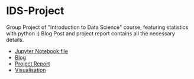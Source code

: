 # IDS-Project

Group Project of "Introduction to Data Science" course, featuring statistics with python :)
Blog Post and project report contains all the necessary details.

- [Jupyter Notebook file](Project.ipynb)
- [Blog](BlogPost.docx)
- [Project Report](ProjectReport.docx)
- [Visualisation](Visualization.docx)
